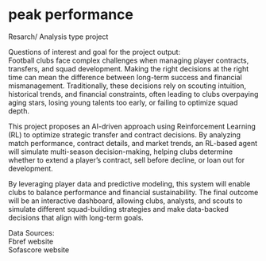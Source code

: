# peak performance
Resarch/ Analysis type project

Questions of interest and goal for the project output: <br>
Football clubs face complex challenges when managing player contracts, transfers, and squad development. Making the right decisions at the right time can mean the difference between long-term success and financial mismanagement. Traditionally, these decisions rely on scouting intuition, historical trends, and financial constraints, often leading to clubs overpaying aging stars, losing young talents too early, or failing to optimize squad depth.

This project proposes an AI-driven approach using Reinforcement Learning (RL) to optimize strategic transfer and contract decisions. By analyzing match performance, contract details, and market trends, an RL-based agent will simulate multi-season decision-making, helping clubs determine whether to extend a player’s contract, sell before decline, or loan out for development.

By leveraging player data and predictive modeling, this system will enable clubs to balance performance and financial sustainability. The final outcome will be an interactive dashboard, allowing clubs, analysts, and scouts to simulate different squad-building strategies and make data-backed decisions that align with long-term goals.

Data Sources:   
Fbref website  
Sofascore website
